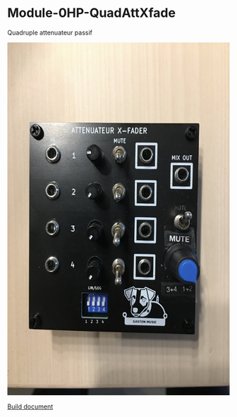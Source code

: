 # Module-0HP-QuadAttXfade
Quadruple attenuateur passif

<img src="IMG_4059.jpg" height="800" width="600" >

[Build document](https://htmlpreview.github.io/?https://github.com/jojo-monk/Module-0HP-QuadAttXfade/blob/main/ibom.html)

